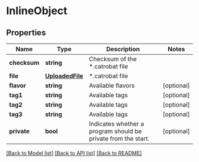 # InlineObject

## Properties
Name | Type | Description | Notes
------------ | ------------- | ------------- | -------------
**checksum** | **string** | Checksum of the *.catrobat file | 
**file** | [**UploadedFile**](UploadedFile.md) | *.catrobat file | 
**flavor** | **string** | Available flavors | [optional] 
**tag1** | **string** | Available tags | [optional] 
**tag2** | **string** | Available tags | [optional] 
**tag3** | **string** | Available tags | [optional] 
**private** | **bool** | Indicates whether a program should be private from the start. | [optional] 

[[Back to Model list]](../README.md#documentation-for-models) [[Back to API list]](../README.md#documentation-for-api-endpoints) [[Back to README]](../README.md)


